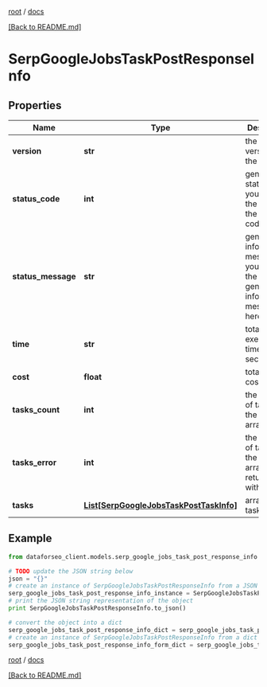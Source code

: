 [root](./../ "root") / [docs](./ "docs")

[[Back to README.md]](./../README.md "[Back to README.md]")

# SerpGoogleJobsTaskPostResponseInfo

## Properties

Name | Type | Description | Notes
------------ | ------------- | ------------- | -------------
**version** | **str** | the current version of the API | [optional]
**status_code** | **int** | general status code you can find the full list of the response codes here | [optional]
**status_message** | **str** | general informational message you can find the full list of general informational messages here | [optional]
**time** | **str** | total execution time, seconds | [optional]
**cost** | **float** | total tasks cost, USD | [optional]
**tasks_count** | **int** | the number of tasks in the tasks array | [optional]
**tasks_error** | **int** | the number of tasks in the tasks array returned with an error | [optional]
**tasks** | [**List[SerpGoogleJobsTaskPostTaskInfo]**](SerpGoogleJobsTaskPostTaskInfo.md) | array of tasks | [optional]

## Example

```python
from dataforseo_client.models.serp_google_jobs_task_post_response_info import SerpGoogleJobsTaskPostResponseInfo

# TODO update the JSON string below
json = "{}"
# create an instance of SerpGoogleJobsTaskPostResponseInfo from a JSON string
serp_google_jobs_task_post_response_info_instance = SerpGoogleJobsTaskPostResponseInfo.from_json(json)
# print the JSON string representation of the object
print SerpGoogleJobsTaskPostResponseInfo.to_json()

# convert the object into a dict
serp_google_jobs_task_post_response_info_dict = serp_google_jobs_task_post_response_info_instance.to_dict()
# create an instance of SerpGoogleJobsTaskPostResponseInfo from a dict
serp_google_jobs_task_post_response_info_form_dict = serp_google_jobs_task_post_response_info.from_dict(serp_google_jobs_task_post_response_info_dict)
```

  

[root](./../ "root") / [docs](./ "docs")

[[Back to README.md]](./../README.md "[Back to README.md]")